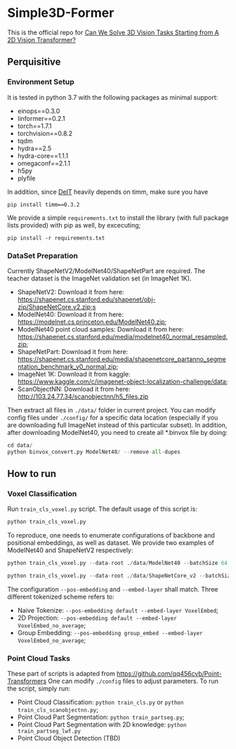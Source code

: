 # Simple3D-Former
This is the official repo for [Can We Solve 3D Vision Tasks Starting from A 2D Vision Transformer?](https://arxiv.org/pdf/2209.07026.pdf)

## Perquisitive

### Environment Setup
It is tested in python 3.7 with the following packages as minimal support:

*   einops==0.3.0
*   linformer==0.2.1
*   torch==1.7.1
*   torchvision==0.8.2
*   tqdm
*   hydra==2.5
*   hydra-core==1.1.1
*   omegaconf==2.1.1
*   h5py
*   plyfile

In addition, since [DeIT](https://github.com/facebookresearch/deit) heavily depends on timm, make sure you have

``` pip install timm==0.3.2  ```

We provide a simple ```requirements.txt``` to install the library (with full package lists provided) with pip as well, by excecuting;

```pip install -r requirements.txt ```


### DataSet Preparation

Currently ShapeNetV2/ModelNet40/ShapeNetPart are required. The teacher dataset is the ImageNet validation set (in ImageNet 1K).

*   ShapeNetV2: Download it from here: https://shapenet.cs.stanford.edu/shapenet/obj-zip/ShapeNetCore.v2.zip;s
*   ModelNet40: Download it from here: https://modelnet.cs.princeton.edu/ModelNet40.zip;
*   ModelNet40 point cloud samples: Download it from here: https://shapenet.cs.stanford.edu/media/modelnet40_normal_resampled.zip;
*   ShapeNetPart: Download it from here: https://shapenet.cs.stanford.edu/media/shapenetcore_partanno_segmentation_benchmark_v0_normal.zip;
*   ImageNet 1K: Download it from kaggle: https://www.kaggle.com/c/imagenet-object-localization-challenge/data;
*   ScanObjectNN: Download it from here: http://103.24.77.34/scanobjectnn/h5_files.zip

Then extract all files in ```./data/``` folder in current project. You can modify config files under ```./config/``` for a specific data location (especially if you are downloading full ImageNet instead of this particular subset). In addition, after downloading ModelNet40, you need to create all *.binvox file by doing:

``` python 
cd data/
python binvox_convert.py ModelNet40/ --remove-all-dupes
```

## How to run

### Voxel Classification

Run ```train_cls_voxel.py``` script. The default usage of this script is:

```python
python train_cls_voxel.py 
```

To reproduce, one needs to enumerate configurations of backbone and positional embeddings, as well as dataset. We provide two examples of ModelNet40 and ShapeNetV2 respectively:

```python
python train_cls_voxel.py --data-root ./data/ModelNet40 --batchSize 64 --pretrained --lwf --epochs 100 --gpus 1 --dataset ModelNet40 --transformer-name deit_small_patch16_224 --outf ./cls/ --pos-embedding default --embed-layer VoxelEmbed --cell-size 6 --patch-size 5 --lr 1e-3
```

```python
python train_cls_voxel.py --data-root ./data/ShapeNetCore_v2 --batchSize 64 --pretrained --lwf --epochs 100 --gpus 1 --dataset ShapeNetV2 --transformer-name deit_base_patch16_224 --outf ./cls/ --pos-embedding group_embed --embed-layer VoxelEmbed_no_average --cell-size 9 --patch-size 14 --lr 1e-3
```

The configuration ```--pos-embedding``` and ```--embed-layer``` shall match. Three different tokenized scheme refers to:

* Naive Tokenize: ```--pos-embedding default --embed-layer VoxelEmbed```;
* 2D Projection: ```--pos-embedding default --embed-layer VoxelEmbed_no_average```;
* Group Embedding: ```--pos-embedding group_embed --embed-layer VoxelEmbed_no_average```;

### Point Cloud Tasks

These part of scripts is adapted from https://github.com/qq456cvb/Point-Transformers One can modify ```./config``` files to adjust parameters. To run the script, simply run:

*  Point Cloud Classification: ```python train_cls.py``` or ```python train_cls_scanobjectnn.py```;
*  Point Cloud Part Segmentation: ```python train_partseg.py```;
*  Point Cloud Part Segmentation with 2D knowledge: ```python train_partseg_lwf.py```
*  Point Cloud Object Detection (TBD)
